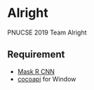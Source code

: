 # Alright
PNUCSE 2019 Team Alright 


## Requirement
- [Mask R CNN](https://github.com/matterport/Mask_RCNN)
- [cocoapi](https://github.com/philferriere/cocoapi) for Window 
